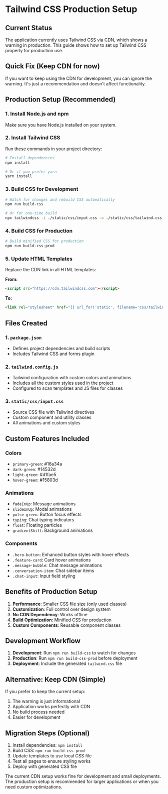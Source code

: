 # Tailwind CSS Production Setup

## Current Status
The application currently uses Tailwind CSS via CDN, which shows a warning in production. This guide shows how to set up Tailwind CSS properly for production use.

## Quick Fix (Keep CDN for now)
If you want to keep using the CDN for development, you can ignore the warning. It's just a recommendation and doesn't affect functionality.

## Production Setup (Recommended)

### 1. Install Node.js and npm
Make sure you have Node.js installed on your system.

### 2. Install Tailwind CSS
Run these commands in your project directory:

```bash
# Install dependencies
npm install

# Or if you prefer yarn
yarn install
```

### 3. Build CSS for Development
```bash
# Watch for changes and rebuild CSS automatically
npm run build-css

# Or for one-time build
npx tailwindcss -i ./static/css/input.css -o ./static/css/tailwind.css
```

### 4. Build CSS for Production
```bash
# Build minified CSS for production
npm run build-css-prod
```

### 5. Update HTML Templates
Replace the CDN link in all HTML templates:

**From:**
```html
<script src="https://cdn.tailwindcss.com"></script>
```

**To:**
```html
<link rel="stylesheet" href="{{ url_for('static', filename='css/tailwind.css') }}">
```

## Files Created

### 1. `package.json`
- Defines project dependencies and build scripts
- Includes Tailwind CSS and forms plugin

### 2. `tailwind.config.js`
- Tailwind configuration with custom colors and animations
- Includes all the custom styles used in the project
- Configured to scan templates and JS files for classes

### 3. `static/css/input.css`
- Source CSS file with Tailwind directives
- Custom component and utility classes
- All animations and custom styles

## Custom Features Included

### Colors
- `primary-green`: #16a34a
- `dark-green`: #14532d  
- `light-green`: #d1fae5
- `hover-green`: #15803d

### Animations
- `fadeInUp`: Message animations
- `slideInUp`: Modal animations  
- `pulse-green`: Button focus effects
- `typing`: Chat typing indicators
- `float`: Floating particles
- `gradientShift`: Background animations

### Components
- `.hero-button`: Enhanced button styles with hover effects
- `.feature-card`: Card hover animations
- `.message-bubble`: Chat message animations
- `.conversation-item`: Chat sidebar items
- `.chat-input`: Input field styling

## Benefits of Production Setup

1. **Performance**: Smaller CSS file size (only used classes)
2. **Customization**: Full control over design system
3. **No CDN Dependency**: Works offline
4. **Build Optimization**: Minified CSS for production
5. **Custom Components**: Reusable component classes

## Development Workflow

1. **Development**: Run `npm run build-css` to watch for changes
2. **Production**: Run `npm run build-css-prod` before deployment
3. **Deployment**: Include the generated `tailwind.css` file

## Alternative: Keep CDN (Simple)

If you prefer to keep the current setup:

1. The warning is just informational
2. Application works perfectly with CDN
3. No build process needed
4. Easier for development

## Migration Steps (Optional)

1. Install dependencies: `npm install`
2. Build CSS: `npm run build-css-prod`  
3. Update templates to use local CSS file
4. Test all pages to ensure styling works
5. Deploy with generated CSS file

The current CDN setup works fine for development and small deployments. The production setup is recommended for larger applications or when you need custom optimizations.